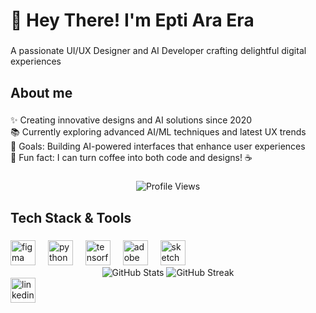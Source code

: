 <h1 align="left">👋 Hey There! I'm Epti Ara Era</h1>

###

<p align="left">A passionate UI/UX Designer and AI Developer crafting delightful digital experiences</p>

###

<h2 align="left">About me</h2>

###

<p align="left">
✨ Creating innovative designs and AI solutions since 2020<br>
📚 Currently exploring advanced AI/ML techniques and latest UX trends<br>
🎯 Goals: Building AI-powered interfaces that enhance user experiences<br>
🎲 Fun fact: I can turn coffee into both code and designs! ☕
</p>

###

<div align="center">
  <img src="https://profile-counter.glitch.me/eptiara/count.svg" alt="Profile Views"/>
</div>

###

<h2 align="left">Tech Stack & Tools</h2>

###

<div align="left">
  <img src="https://cdn.jsdelivr.net/gh/devicons/devicon/icons/figma/figma-original.svg" height="40" alt="figma logo"  />
  <img width="12" />
  <img src="https://cdn.jsdelivr.net/gh/devicons/devicon/icons/python/python-original.svg" height="40" alt="python logo"  />
  <img width="12" />
  <img src="https://cdn.jsdelivr.net/gh/devicons/devicon/icons/tensorflow/tensorflow-original.svg" height="40" alt="tensorflow logo"  />
  <img width="12" />
  <img src="https://cdn.jsdelivr.net/gh/devicons/devicon/icons/xd/xd-plain.svg" height="40" alt="adobe xd logo"  />
  <img width="12" />
  <img src="https://cdn.jsdelivr.net/gh/devicons/devicon/icons/sketch/sketch-original.svg" height="40" alt="sketch logo"  />
</div>

<div align="center">
  <img src="https://github-readme-stats.vercel.app/api?username=eptiara&show_icons=true&theme=radical" alt="GitHub Stats" />
  <img src="https://github-readme-streak-stats.herokuapp.com/?user=eptiara&theme=radical" alt="GitHub Streak" />
</div>

<div align="left">
  <a href="https://www.linkedin.com/in/eptiara">
    <img src="https://cdn.jsdelivr.net/gh/devicons/devicon/icons/linkedin/linkedin-original.svg" height="40" alt="linkedin logo"  />
  </a>
</div>

###
